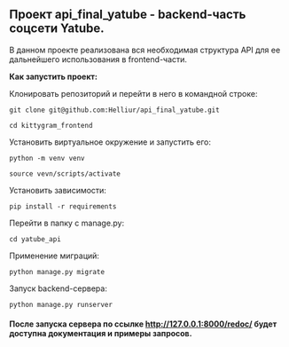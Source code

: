 ## Проект api_final_yatube - backend-часть соцсети Yatube.

В данном проекте реализована вся необходимая структура API для ее дальнейшего использования в frontend-части.

**Как запустить проект:**

Клонировать репозиторий и перейти в него в командной строке:
```
git clone git@github.com:Helliur/api_final_yatube.git
```
```
cd kittygram_frontend
```
Установить виртуальное окружение и запустить его:
```
python -m venv venv
```
```
source vevn/scripts/activate
```
Установить зависимости:
```
pip install -r requirements
```
Перейти в папку с manage.py:
```
cd yatube_api
```
Применение миграций:
```
python manage.py migrate
```
Запуск backend-сервера:
```
python manage.py runserver
```
#### После запуска сервера по ссылке http://127.0.0.1:8000/redoc/ будет доступна документация и примеры запросов.
